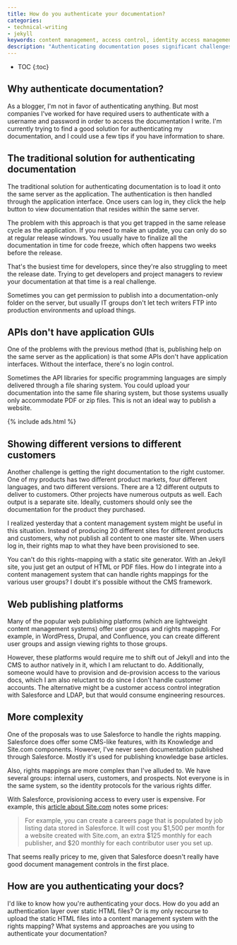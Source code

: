 ```yaml
---
title: How do you authenticate your documentation?
categories:
- technical-writing
- jekyll
keywords: content management, access control, identity access management
description: "Authenticating documentation poses significant challenges with identity access control. Ideally, customers should only see documentation for products they purchased. Rather than creating separate sites for each audience, a content management system can map viewing rights to user groups."
---
```


* TOC
{:toc}

## Why authenticate documentation?

As a blogger, I'm not in favor of authenticating anything. But most companies I've worked for have required users to authenticate with a username and password in order to access the documentation I write. I'm currently trying to find a good solution for authenticating my documentation, and I could use a few tips if you have information to share.

## The traditional solution for authenticating documentation

The traditional solution for authenticating documentation is to load it onto the same server as the application. The authentication is then handled through the application interface. Once users can log in, they click the help button to view documentation that resides within the same server.

The problem with this approach is that you get trapped in the same release cycle as the application. If you need to make an update, you can only do so at regular release windows. You usually have to finalize all the documentation in time for code freeze, which often happens two weeks before the release.

That's the busiest time for developers, since they're also struggling to meet the release date. Trying to get developers and project managers to review your documentation at that time is a real challenge.

Sometimes you can get permission to publish into a documentation-only folder on the server, but usually IT groups don't let tech writers FTP into production environments and upload things.

## APIs don't have application GUIs

One of the problems with the previous method (that is, publishing help on the same server as the application) is that some APIs don't have application interfaces. Without the interface, there's no login control.

Sometimes the API libraries for specific programming languages are simply delivered through a file sharing system. You could upload your documentation into the same file sharing system, but those systems usually only accommodate PDF or zip files. This is not an ideal way to publish a website.

{% include ads.html %}

## Showing different versions to different customers

Another challenge is getting the right documentation to the right customer. One of my products has two different product markets, four different languages, and two different versions. There are a 12 different outputs to deliver to customers. Other projects have numerous outputs as well. Each output is a separate site. Ideally, customers should only see the documentation for the product they purchased.

I realized yesterday that a content management system might be useful in this situation. Instead of producing 20 different sites for different products and customers, why not publish all content to one master site. When users log in, their rights map to what they have been provisioned to see.

You can't do this rights-mapping with a static site generator. With an Jekyll site, you just get an output of HTML or PDF files. How do I integrate into a content management system that can handle rights mappings for the various user groups? I doubt it's possible without the CMS framework.

## Web publishing platforms

Many of the popular web publishing platforms (which are lightweight content management systems) offer user groups and rights mapping. For example, in WordPress, Drupal, and Confluence, you can create different user groups and assign viewing rights to those groups.

However, these platforms would require me to shift out of Jekyll and into the CMS to author natively in it, which I am reluctant to do. Additionally, someone would have to provision and de-provision access to the various docs, which I am also reluctant to do since I don't handle customer accounts. The alternative might be a customer access control integration with Salesforce and LDAP, but that would consume engineering resources.

## More complexity

One of the proposals was to use Salesforce to handle the rights mapping. Salesforce does offer some CMS-like features, with its Knowledge and Site.com components. However, I've never seen documentation published through Salesforce. Mostly it's used for publishing knowledge base articles.

Also, rights mappings are more complex than I've alluded to. We have several groups: internal users, customers, and prospects. Not everyone is in the same system, so the identity protocols for the various rights differ.

With Salesforce, provisioning access to every user is expensive. For example, this [article about Site.com](http://venturebeat.com/2012/03/15/salesforce-cms-for-dummies/) notes some prices:

>For example, you can create a careers page that is populated by job listing data stored in Salesforce. It will cost you $1,500 per month for a website created with Site.com, an extra $125 monthly for each publisher, and $20 monthly for each contributor user you set up.

That seems really pricey to me, given that Salesforce doesn't really have good document management controls in the first place.

## How are you authenticating your docs?

I'd like to know how you're authenticating your docs. How do you add an authentication layer over static HTML files? Or is my only recourse to upload the static HTML files into a content management system with the rights mapping? What systems and approaches are you using to authenticate your documentation?
